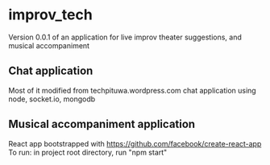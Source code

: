 # improv_tech
Version 0.0.1 of an application for live improv theater suggestions, and musical accompaniment

## Chat application
Most of it modified from techpituwa.wordpress.com chat application using node, socket.io, mongodb

## Musical accompaniment application
React app bootstrapped with https://github.com/facebook/create-react-app
To run: in project root directory, run "npm start"
